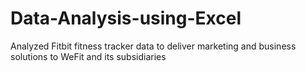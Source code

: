 # Data-Analysis-using-Excel
Analyzed Fitbit fitness tracker data to deliver marketing and business solutions to WeFit and its subsidiaries
